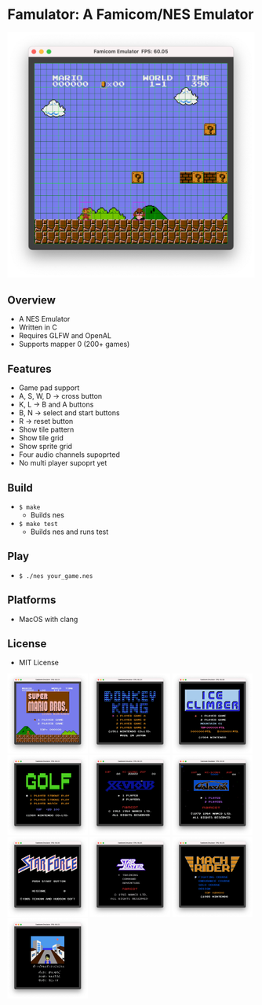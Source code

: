 # Famulator: A Famicom/NES Emulator

<img src ="./image/smb_grid.png" width=656>

## Overview
- A NES Emulator
- Written in C
- Requires GLFW and OpenAL
- Supports mapper 0 (200+ games)

## Features
- Game pad support
- A, S, W, D -> cross button
- K, L -> B and A buttons
- B, N -> select and start buttons
- R -> reset button
- Show tile pattern
- Show tile grid
- Show sprite grid
- Four audio channels supoprted
- No multi player supoprt yet

## Build
- `$ make`
    - Builds nes
- `$ make test`
    - Builds nes and runs test

## Play
- `$ ./nes your_game.nes`

## Platforms
- MacOS with clang

## License
- MIT License

<img src ="./image/super_mario_bros.png" width=164> <img src ="./image/donkey_kong.png" width=164>
<img src ="./image/ice_climber.png" width=164>
<img src ="./image/golf.png" width=164>
<img src ="./image/xevious.png" width=164>
<img src ="./image/galaxian.png" width=164>
<img src ="./image/star_force.png" width=164>
<img src ="./image/star_luster.png" width=164>
<img src ="./image/mach_rider.png" width=164>
<img src ="./image/portpia_renzoku_satsujin_jiken.png" width=164>
